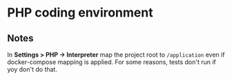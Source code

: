 # PHP coding environment

## Notes

In **Settings > PHP -> Interpreter** map the project root to `/application` even if docker-compose mapping is applied. For some reasons, tests don't run if yoy don't do that.

